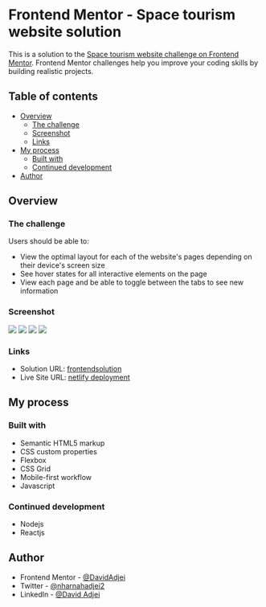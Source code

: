 # Frontend Mentor - Space tourism website solution

This is a solution to the [Space tourism website challenge on Frontend Mentor](https://www.frontendmentor.io/challenges/space-tourism-multipage-website-gRWj1URZ3). Frontend Mentor challenges help you improve your coding skills by building realistic projects. 

## Table of contents

- [Overview](#overview)
  - [The challenge](#the-challenge)
  - [Screenshot](#screenshot)
  - [Links](#links)
- [My process](#my-process)
  - [Built with](#built-with)
  - [Continued development](#continued-development)
- [Author](#author)

## Overview

### The challenge

Users should be able to:

- View the optimal layout for each of the website's pages depending on their device's screen size
- See hover states for all interactive elements on the page
- View each page and be able to toggle between the tabs to see new information

### Screenshot

![](./Frontend%20Mentor%20_%20Space%20tourism%20website%20and%2010%20more%20pages%20-%20Personal%20-%20Microsoft​%20Edge%208_10_2023%203_14_41%20PM.png)
![](./Frontend%20Mentor%20_%20Space%20tourism%20website%20and%2010%20more%20pages%20-%20Personal%20-%20Microsoft​%20Edge%208_10_2023%203_16_30%20PM.png)
![](./Frontend%20Mentor%20_%20Space%20tourism%20website%20and%2010%20more%20pages%20-%20Personal%20-%20Microsoft​%20Edge%208_10_2023%203_16_54%20PM.png)
![](./Frontend%20Mentor%20_%20Space%20tourism%20website%20and%2010%20more%20pages%20-%20Personal%20-%20Microsoft​%20Edge%208_10_2023%203_17_09%20PM.png)

### Links

- Solution URL: [frontendsolution](https://your-solution-url.com)
- Live Site URL: [netlify deployment](https://space-tourism-frontend-mentor180181.netlify.app/)

## My process

### Built with

- Semantic HTML5 markup
- CSS custom properties
- Flexbox
- CSS Grid
- Mobile-first workflow
- Javascript

### Continued development

- Nodejs
- Reactjs


## Author

- Frontend Mentor - [@DavidAdjei](https://www.frontendmentor.io/profile/DavidAdjei)
- Twitter - [@nharnahadjei2](https://twitter.com/nharnahadjei2)
- LinkedIn - [@David Adjei](https://www.linkedin.com/in/david-adjei-313a811a2/)


